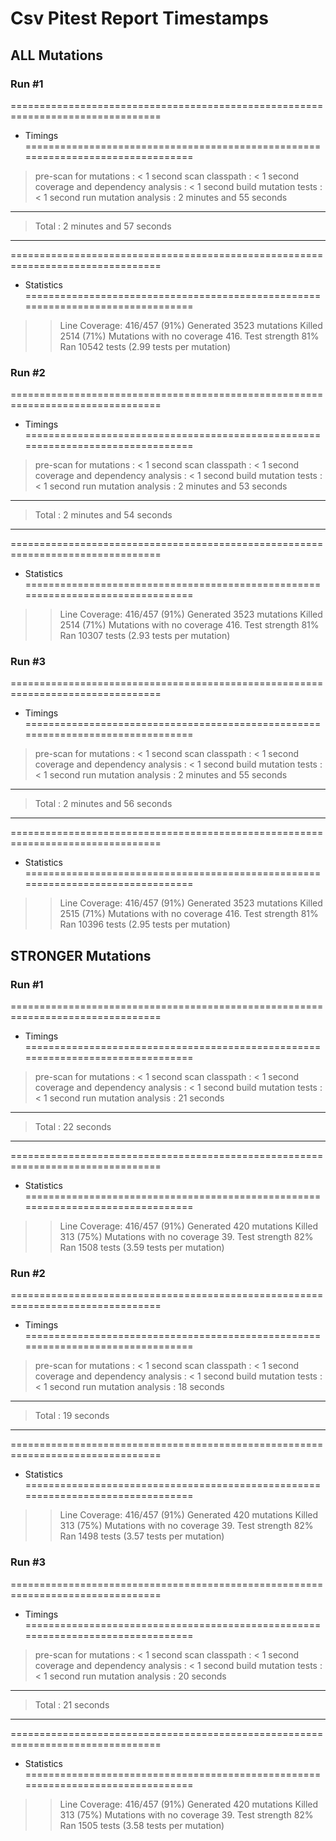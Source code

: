 # Csv Pitest Report Timestamps
## ALL Mutations
### Run #1
================================================================================
- Timings
================================================================================
> pre-scan for mutations : < 1 second
> scan classpath : < 1 second
> coverage and dependency analysis : < 1 second
> build mutation tests : < 1 second
> run mutation analysis : 2 minutes and 55 seconds
--------------------------------------------------------------------------------
> Total  : 2 minutes and 57 seconds
--------------------------------------------------------------------------------
================================================================================
- Statistics
================================================================================
>> Line Coverage: 416/457 (91%)
>> Generated 3523 mutations Killed 2514 (71%)
>> Mutations with no coverage 416. Test strength 81%
>> Ran 10542 tests (2.99 tests per mutation)

### Run #2
================================================================================
- Timings
================================================================================
> pre-scan for mutations : < 1 second
> scan classpath : < 1 second
> coverage and dependency analysis : < 1 second
> build mutation tests : < 1 second
> run mutation analysis : 2 minutes and 53 seconds
--------------------------------------------------------------------------------
> Total  : 2 minutes and 54 seconds
--------------------------------------------------------------------------------
================================================================================
- Statistics
================================================================================
>> Line Coverage: 416/457 (91%)
>> Generated 3523 mutations Killed 2514 (71%)
>> Mutations with no coverage 416. Test strength 81%
>> Ran 10307 tests (2.93 tests per mutation)

### Run #3
================================================================================
- Timings
================================================================================
> pre-scan for mutations : < 1 second
> scan classpath : < 1 second
> coverage and dependency analysis : < 1 second
> build mutation tests : < 1 second
> run mutation analysis : 2 minutes and 55 seconds
--------------------------------------------------------------------------------
> Total  : 2 minutes and 56 seconds
--------------------------------------------------------------------------------
================================================================================
- Statistics
================================================================================
>> Line Coverage: 416/457 (91%)
>> Generated 3523 mutations Killed 2515 (71%)
>> Mutations with no coverage 416. Test strength 81%
>> Ran 10396 tests (2.95 tests per mutation)

## STRONGER Mutations
### Run #1
================================================================================
- Timings
================================================================================
> pre-scan for mutations : < 1 second
> scan classpath : < 1 second
> coverage and dependency analysis : < 1 second
> build mutation tests : < 1 second
> run mutation analysis : 21 seconds
--------------------------------------------------------------------------------
> Total  : 22 seconds
--------------------------------------------------------------------------------
================================================================================
- Statistics
================================================================================
>> Line Coverage: 416/457 (91%)
>> Generated 420 mutations Killed 313 (75%)
>> Mutations with no coverage 39. Test strength 82%
>> Ran 1508 tests (3.59 tests per mutation)

### Run #2
================================================================================
- Timings
================================================================================
> pre-scan for mutations : < 1 second
> scan classpath : < 1 second
> coverage and dependency analysis : < 1 second
> build mutation tests : < 1 second
> run mutation analysis : 18 seconds
--------------------------------------------------------------------------------
> Total  : 19 seconds
--------------------------------------------------------------------------------
================================================================================
- Statistics
================================================================================
>> Line Coverage: 416/457 (91%)
>> Generated 420 mutations Killed 313 (75%)
>> Mutations with no coverage 39. Test strength 82%
>> Ran 1498 tests (3.57 tests per mutation)

### Run #3
================================================================================
- Timings
================================================================================
> pre-scan for mutations : < 1 second
> scan classpath : < 1 second
> coverage and dependency analysis : < 1 second
> build mutation tests : < 1 second
> run mutation analysis : 20 seconds
--------------------------------------------------------------------------------
> Total  : 21 seconds
--------------------------------------------------------------------------------
================================================================================
- Statistics
================================================================================
>> Line Coverage: 416/457 (91%)
>> Generated 420 mutations Killed 313 (75%)
>> Mutations with no coverage 39. Test strength 82%
>> Ran 1505 tests (3.58 tests per mutation)